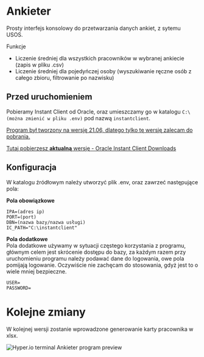 # Ankieter
Prosty interfejs konsolowy do przetwarzania danych ankiet, z sytemu USOS.

Funkcje
- Liczenie średniej dla wszystkich pracowników w wybranej ankiecie (zapis w pliku .csv)
- Liczenie średniej dla pojedyńczej osoby (wyszukiwanie ręczne osób z całego zbioru, filtrowanie po nazwisku)

## Przed uruchomieniem
Pobieramy Instant Client od Oracle, oraz umieszczamy go w katalogu ```C:\ (można zmienić w pliku .env)``` pod nazwą ```instantclient```.

<u>Program był tworzony na wersję 21.06, dlatego tylko tę wersję zalecam do pobrania.</u>

<a href="https://www.oracle.com/pl/database/technologies/instant-client/downloads.html" target="_blank">Tutaj pobierzesz <b>aktualną</b> wersję - Oracle Instant Client Downloads</a>

## Konfiguracja
W katalogu źródłowym należy utworzyć plik .env, oraz zawrzeć następujące pola:

<b>Pola obowiązkowe</b>
```
IPA=(adres ip)
PORT=(port)
DBN=(nazwa bazy/nazwa usługi)
IC_PATH="C:\instantclient"
```
<b>Pola dodatkowe</b><br/>
Pola dodatkowe używamy w sytuacji częstego korzystania z programu, głównym celem jest skrócenie dostępu do bazy, za każdym razem przy uruchomieniu programu należy podawać dane do logowania, owe pola pomijają logowanie. Oczywiście nie zachęcam do stosowania, gdyż jest to o wiele mniej bezpieczne.
```
USER=
PASSWORD=
```
# Kolejne zmiany
W kolejnej wersji zostanie wprowadzone generowanie karty pracownika w xlsx.

<img src="https://i.imgur.com/Pu5zuKf.png" alt="Hyper.io terminal Ankieter program preview"></img>
